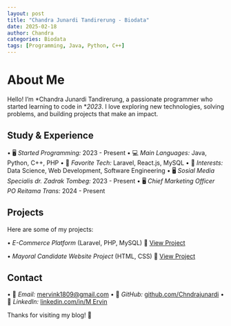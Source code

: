 ```yaml
---
layout: post
title: "Chandra Junardi Tandirerung - Biodata"
date: 2025-02-18
author: Chandra
categories: Biodata
tags: [Programming, Java, Python, C++]
---
```


# About Me

Hello! I’m *Chandra Junardi Tandirerung, a passionate programmer who started learning to code in **2023*.
I love exploring new technologies, solving problems, and building projects that make an impact.

## Study & Experience

•⁠  ⁠🖥️ *Started Programming:* 2023 - Present
•⁠  ⁠💻 *Main Languages:* Java, Python, C++, PHP
•⁠  ⁠🚀 *Favorite Tech:* Laravel, React.js, MySQL
•⁠  ⁠🎯 *Interests:* Data Science, Web Development, Software Engineering
•⁠  ⁠🖥️ *Sosial Media Specialis dr. Zadrak Tombeg:* 2023 - Present
•⁠  ⁠🖥️ *Chief Marketing Officer PO Reitama Trans:* 2024 - Present

## Projects

Here are some of my projects:

•⁠  ⁠*E-Commerce Platform* (Laravel, PHP, MySQL)
  🔗 [View Project](https://yourprojectdemo.com)

•⁠  ⁠*Mayoral Candidate Website Project* (HTML, CSS)
  🔗 [View Project](https://yourprojectdemo.com)

## Contact

•⁠  ⁠📧 *Email:* mervink1809@gmail.com
•⁠  ⁠🔗 *GitHub:* [github.com/Chndrajunardi](https://github.com/Chndrajunardi)
•⁠  ⁠🔗 *LinkedIn:* [linkedin.com/in/M Ervin](https://linkedin.com/in/m-ervin-819a93300)

Thanks for visiting my blog! 🚀